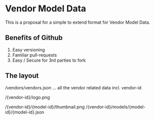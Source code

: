 # Vendor Model Data
This is a proposal for a simple to extend format for Vendor Model Data. 

## Benefits of Github
1. Easy versioning
2. Familiar pull-requests
3. Easy / Secure for 3rd parties to fork

## The layout
/vendors/vendors.json ... all the vendor related data incl. vendor-id

/{vendor-id}/logo.png

/{vendor-id}/{model-id}/thumbnail.png
/{vendor-id}/models/{model-id}/{model-id}.json
